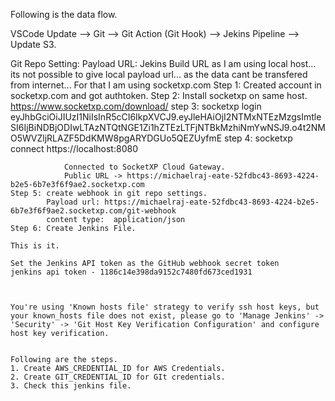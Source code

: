 Following is the data flow.

VSCode Update --> Git --> Git Action (Git Hook) --> Jekins Pipeline --> Update S3.

Git Repo Setting:
Payload URL: Jekins Build URL as I am using local host... its not possible to give local payload url... as the data cant be transfered from internet... 
    For that I am using socketxp.com 
    Step 1: Created account in socketxp.com and got authtoken.
    Step 2: Install socketxp on same host.
            https://www.socketxp.com/download/
    step 3: socketxp login eyJhbGciOiJIUzI1NiIsInR5cCI6IkpXVCJ9.eyJleHAiOjI2NTMxNTEzMzgsImtleSI6IjBiNDBjODIwLTAzNTQtNGE1Zi1hZTEzLTFjNTBkMzhiNmYwNSJ9.o4t2NMO5WVZljRLAZF5DdKMW8pgARYDGUo5QEZUyfmE
    step 4: socketxp connect https://localhost:8080

                Connected to SocketXP Cloud Gateway.
                Public URL -> https://michaelraj-eate-52fdbc43-8693-4224-b2e5-6b7e3f6f9ae2.socketxp.com
    Step 5: create webhook in git repo settings.
            Payload url: https://michaelraj-eate-52fdbc43-8693-4224-b2e5-6b7e3f6f9ae2.socketxp.com/git-webhook
            content type:  application/json
    Step 6: Create Jenkins File.
    
    This is it.

    Set the Jenkins API token as the GitHub webhook secret token
    jenkins api token - 1186c14e398da9152c7480fd673ced1931



    You're using 'Known hosts file' strategy to verify ssh host keys, but your known_hosts file does not exist, please go to 'Manage Jenkins' -> 'Security' -> 'Git Host Key Verification Configuration' and configure host key verification.


    Following are the steps.
    1. Create AWS_CREDENTIAL_ID for AWS Credentials.
    2. Create GIT_CREDENTIAL_ID for GIt credentials.
    3. Check this jenkins file.